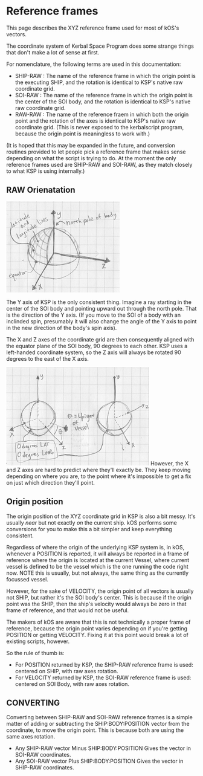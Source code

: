 # Reference frames

This page describes the XYZ reference frame used for most of kOS's vectors.

The coordinate system of Kerbal Space Program does some strange things that don't make a lot of sense at first.

For nomenclature, the following terms are used in this documentation:

* SHIP-RAW : The name of the reference frame in which the origin point is the executing SHIP, and the rotation is identical to KSP's native raw coordinate grid.
* SOI-RAW : The name of the reference frame in which the origin point is the center of the SOI body, and the rotation is identical to KSP's native raw coordinate grid.
* RAW-RAW : The name of the reference fraem in which both the origin point and the rotation of the axes is identical to KSP's native raw coordinate grid.  (This is never exposed to the kerbalscript program, because the origin point is meaningless to work with.)

(It is hoped that this may be expanded in the future, and conversion routines provided to let people pick a reference frame that makes sense depending on what the script is trying to do.  At the moment the only reference frames used are SHIP-RAW and SOI-RAW, as they match closely to what KSP is using internally.)


RAW Orienatation
----------------

![ksp coords of body](../images/KSP_body_coords.png)

The Y axis of KSP is the only consistent thing.  Imagine a ray starting in the
center of the SOI body and pointing upward out through the north pole.  That
is the direction of the Y axis.  (If you move to the SOI of a body with an
inclinded spin, presumably it will also change the angle of the Y axis to
point in the new direction of the body's spin axis).

The X and Z axes of the coordinate grid are then consequently aligned with the
equator plane of the SOI body, 90 degrees to each other.  KSP uses a left-handed
coordinate system, so the Z axis will always be rotated 90 degrees to the east of
the X axis.

![ksp coords of body](../images/KSP_body_latlong.png)
However, the X and Z axes are hard to predict where they'll exactly be.  They keep
moving depending on where you are, to the point where it's impossible to get a
fix on just which direction they'll point.

Origin position
---------------

The origin position of the XYZ coordinate grid in KSP is also a bit messy.  It's
usually *near* but not exactly *on* the current ship.  kOS performs some
conversions for you to make this a bit simpler and keep everything consistent.

Regardless of where the origin of the underlying KSP system is, in kOS, whenever
a POSITION is reported, it will always be reported in a frame of reference where
the origin is located at the current Vessel, where current vessel is defined to be
the vessel which is the one running the code right now.  NOTE this is usually, but
not always, the same thing as the currently focussed vessel.

However, for the sake of VELOCITY, the origin point of all vectors is usually not
SHIP, but rather it's the SOI body's center.  This is because if the origin point
was the SHIP, then the ship's velocity would always be zero in that frame of
reference, and that would not be useful.

The makers of kOS are aware that this is not technically a proper frame of reference,
because the origin point varies depending on if you're getting POSITION or
getting VELOCITY.  Fixing it at this point would break a lot of existing scripts,
however.

So the rule of thumb is:

* For POSITION returned by KSP, the SHIP-RAW reference frame is used: centered on SHIP, with raw axes rotation.
* For VELOCITY returned by KSP, the SOI-RAW reference frame is used: centered on SOI Body, with raw axes rotation.


CONVERTING
----------

Converting between SHIP-RAW and SOI-RAW reference frames is a simple matter of adding or subtracting the SHIP:BODY:POSITION vector from the coordinate, to move the origin point.  This is because both are using the same axes rotation.

* Any SHIP-RAW vector Minus SHIP:BODY:POSITION Gives the vector in SOI-RAW coordinates.
* Any SOI-RAW vector Plus SHIP:BODY:POSITION Gives the vector in SHIP-RAW coordinates.



